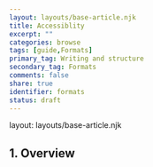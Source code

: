 ```yaml
---
layout: layouts/base-article.njk
title: Accessiblity
excerpt: ""
categories: browse
tags: [guide,Formats]
primary_tag: Writing and structure
secondary_tag: Formats
comments: false
share: true
identifier: formats
status: draft
---
```

layout: layouts/base-article.njk
## 1. Overview

